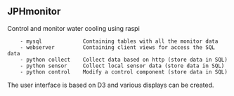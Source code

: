 
JPHmonitor
----------

Control and monitor water cooling using raspi

		- mysql				Containing tables with all the monitor data
		- webserver			Containing client views for access the SQL data
		- python collect	Collect data based on http (store data in SQL)
		- python sensor		Collect local sensor data (store data in SQL)
		- python control	Modify a control component (store data in SQL)

The user interface is based on D3 and various displays can be created.

